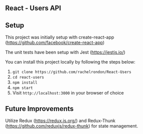 ## React - Users API ##

## Setup ##

This project was initially setup with create-react-app (https://github.com/facebook/create-react-app)

The unit tests have been setup with Jest (https://jestjs.io/)

You can install this project locally by following the steps below:

1. `git clone https://github.com/rachelrondon/React-Users`
2. `cd react-users`
3. `npm install`
4. `npm start`
5. Visit `http://localhost:3000` in your browser of choice  

## Future Improvements ##

Utilize Redux (https://redux.js.org/) and Redux-Thunk (https://github.com/reduxjs/redux-thunk) for state management.
